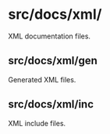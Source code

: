 <!--
Last updated 5.30.23

This documentation is incomplete.
-->

# src/docs/xml/

XML documentation files.

## src/docs/xml/gen

Generated XML files.

## src/docs/xml/inc

XML include files.
